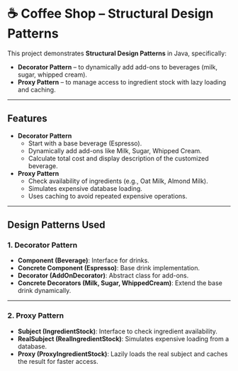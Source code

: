 # ☕ Coffee Shop – Structural Design Patterns

This project demonstrates **Structural Design Patterns** in Java, specifically:  

- **Decorator Pattern** – to dynamically add add-ons to beverages (milk, sugar, whipped cream).  
- **Proxy Pattern** – to manage access to ingredient stock with lazy loading and caching.  

---

## Features
- **Decorator Pattern**  
  - Start with a base beverage (Espresso).  
  - Dynamically add add-ons like Milk, Sugar, Whipped Cream.  
  - Calculate total cost and display description of the customized beverage.  
- **Proxy Pattern**  
  - Check availability of ingredients (e.g., Oat Milk, Almond Milk).  
  - Simulates expensive database loading.  
  - Uses caching to avoid repeated expensive operations.  

---

## Design Patterns Used

### 1. Decorator Pattern
- **Component (Beverage)**: Interface for drinks.  
- **Concrete Component (Espresso)**: Base drink implementation.  
- **Decorator (AddOnDecorator)**: Abstract class for add-ons.  
- **Concrete Decorators (Milk, Sugar, WhippedCream)**: Extend the base drink dynamically.  


---

### 2. Proxy Pattern
- **Subject (IngredientStock)**: Interface to check ingredient availability.  
- **RealSubject (RealIngredientStock)**: Simulates expensive loading from a database.  
- **Proxy (ProxyIngredientStock)**: Lazily loads the real subject and caches the result for faster access.  




